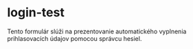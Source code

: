 # login-test
Tento formulár slúži na prezentovanie automatického vyplnenia prihlasovacích údajov pomocou správcu hesiel.
